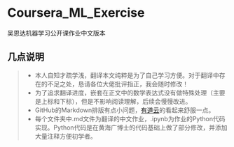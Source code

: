 # Coursera_ML_Exercise
吴恩达机器学习公开课作业中文版本

## 几点说明
> * 本人自知才疏学浅，翻译本文纯粹是为了自己学习方便。对于翻译中存在的不足之处，恳请各位大佬批评指正，我会随时修改！
> * 为了追求翻译进度，嵌套在正文中的数学表达式没有做特殊处理（主要是上标和下标），但是不影响阅读理解，后续会慢慢改进。
> * GitHub的Markdown排版有点小问题，[有道云](https://note.youdao.com/ynoteshare1/index.html?id=98ff87963320a4a6a663465fe4ab9bf6&type=notebook#/)的看起来舒服一点。
> * 每个文件夹中.md文件为翻译的中文作业，.ipynb为作业的Python代码实现。Python代码是在黄海广博士的代码基础上做了部分修改，并添加大量注释方便初学者。
